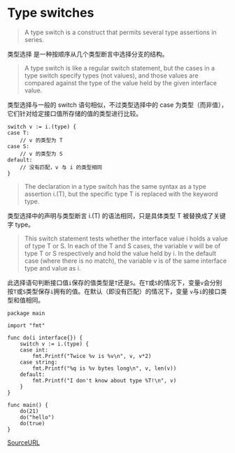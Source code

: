 # Type switches

> A type switch is a construct that permits several type assertions in series.

类型选择 是一种按顺序从几个类型断言中选择分支的结构。

>A type switch is like a regular switch statement, but the cases in a type switch specify types (not values), and those values are compared against the type of the value held by the given interface value.

类型选择与一般的 switch 语句相似，不过类型选择中的 case 为类型（而非值）， 它们针对给定接口值所存储的值的类型进行比较。
```
switch v := i.(type) {
case T:
    // v 的类型为 T
case S:
    // v 的类型为 S
default:
    // 没有匹配，v 与 i 的类型相同
}
```
> The declaration in a type switch has the same syntax as a type assertion i.(T), but the specific type T is replaced with the keyword type.

类型选择中的声明与类型断言 i.(T) 的语法相同，只是具体类型 T 被替换成了关键字 type。

> This switch statement tests whether the interface value i holds a value of type T or S. In each of the T and S cases, the variable v will be of type T or S respectively and hold the value held by i. In the default case (where there is no match), the variable v is of the same interface type and value as i.

此选择语句判断接口值`i`保存的值类型是`T`还是`S`。在`T`或`S`的情况下，变量`v`会分别按`T`或`S`类型保存`i`拥有的值。在默认（即没有匹配）的情况下，变量 `v`与`i`的接口类型和值相同。

```
package main

import "fmt"

func do(i interface{}) {
	switch v := i.(type) {
	case int:
		fmt.Printf("Twice %v is %v\n", v, v*2)
	case string:
		fmt.Printf("%q is %v bytes long\n", v, len(v))
	default:
		fmt.Printf("I don't know about type %T!\n", v)
	}
}

func main() {
	do(21)
	do("hello")
	do(true)
}
```

[SourceURL](https://tour.golang.org/methods/16)
